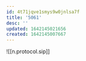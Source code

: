 ```yaml
---
id: 4t71jqve1smys9w0jnlsa7f
title: '5061'
desc: ''
updated: 1642145021656
created: 1642145007667
---
```



![[n.protocol.sip]]
